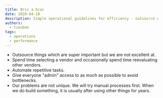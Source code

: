 ```yaml
---
title: Bric a brac
date: 2020-04-10
description: Simple operational guidelines for efficiency - outsource what we're not great at, automate repetitive tasks, avoid bottlenecks through broad access, and use existing solutions before building custom ones.
authors:
  - tieubao
tags:
  - operations
  - performance
---
```


- Outsource things which are super important but we are not excellent at.
- Spend time selecting a vendor and occasionally spend time reevaluating other vendors.
- Automate repetitive tasks.
- Give everyone "admin" access to as much as possible to avoid bottlenecks.
- Our problems are not unique. We will try manual processes first. When we do build something, it is usually after using other things for years.

